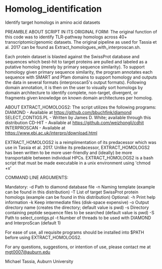 # Homolog_identification
Identify target homologs in amino acid datasets

PREAMBLE ABOUT SCRIPT IN ITS ORIGINAL FORM:
The original function of this code was to identify TLR-pathway homologs across 40+ transcriptomic/genomic datasets.
The original pipeline as used for Tassia et al. 2017 can be found as Extract_homologues_with_interproscan.sh.

Each protein dataset is blasted against the SwissProt database and sequences which best-hit to target proteins are pulled and labeled as a putative homolog (merely by primary sequence similarity). 
To support homology given primary sequence similarity, the program annotates each sequence with SMART and Pfam domains to support homology and outputs the data in several formats (interproscan5's output formats). 
Following domain annotation, it is then on the user to visually sort homologs by domain architecture to identify complete, non-target, divergent, or fragments given knowledge on known domain architectures per homolog. 

ABOUT EXTRACT_HOMOLOGS2:
The script utilizes the following programs:
DIAMOND - Available at https://github.com/bbuchfink/diamond
SELECT_CONTIGS.PL - Written by James D. White; available through this distribution
CD-HIT - Available at https://github.com/weizhongli/cdhit
INTERPROSCAN - Available at https://www.ebi.ac.uk/interpro/download.html

EXTRACT_HOMOLOGS2 is a reimplimentation of its predacessor which was use in Tassia et al. 2017. Unlike its predacessor, EXTRACT_HOMOLOGS2 has been written to be more user-friendly and (ideally) be more transportable between individual HPCs.
EXTRACT_HOMOLOGS2 is a bash script that must be made executable in a unix environment using 'chmod +x'

COMMAND LINE ARGUMENTS:

Mandatory:
  -d Path to diamond database file
  -n Naming template (example can be found in this distribution)
  -T List of target SwissProt protein homologs (example can be found in this distribution)
Optional:
  -h Print help information
  -k Keep intermediate files (disk-space expensive)
  -o Output directory name (creates the directory; default value is pwd)
  -s Directory containing peptide sequence files to be searched (default value is pwd)
  -S Path to select_contigs.pl
  -t Number of threads to be used with DIAMOND and InterproScan (default 1)

For ease of use, all requisite programs should be installed into $PATH before using EXTRACT_HOMOLOGS2. 

For any questions, suggestions, or intention of use, please contact me at mgt0007@auburn.edu

Michael Tassia,
Auburn University
